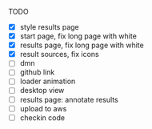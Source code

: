 TODO

- [x] style results page
- [x] start page, fix long page with white
- [x] results page, fix long page with white
- [x] result sources, fix icons
- [ ] dmn
- [ ] github link
- [ ] loader animation
- [ ] desktop view
- [ ] results page: annotate results
- [ ] upload to aws
- [ ] checkin code
